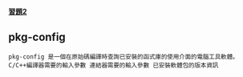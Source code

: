 #### [習題2]()

## pkg-config
```
pkg-config 是一個在原始碼編譯時查詢已安裝的函式庫的使用介面的電腦工具軟體。
C/C++編譯器需要的輸入參數 連結器需要的輸入參數 已安裝軟體包的版本資訊
```